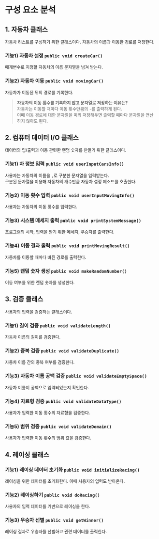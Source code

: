 # 구성 요소 분석
## 1. 자동차 클래스
자동차 리스트를 구성하기 위한 클래스이다. 자동차의 이름과 이동한 경로를 저장한다.
### 기능1) 자동차 설정 `public void createCar()`
매개변수로 지정할 자동차의 이름 문자열을 넘겨 받는다.

### 기능2) 자동차 이동 `public void movingCar()`
자동차가 이동된 뒤의 경로를 기록한다.
> **자동차의 이동 횟수를 기록하지 않고 문자열로 저장하는 이유는?**<br>
> 자동차는 이동할 때마다 이동 횟수만큼의 `-`를 출력하게 된다.<br>
> 이때 이동 경로에 대한 문자열을 미리 저장해두면 출력할 때마다 문자열을 연산하지 않아도 된다.

## 2. 컴퓨터 데이터 I/O 클래스
데이터의 입/출력과 이동 관련한 랜덤 숫자를 만들기 위한 클래스이다.
### 기능1) 차 정보 입력 `public void userInputCarsInfo()`
사용자는 자동차의 이름을 `,`로 구분한 문자열을 입력받는다. <br>
구분된 문자열을 이용해 자동차의 개수만큼 자동차 설정 메소드를 호출한다.<br>
### 기능2) 이동 횟수 입력 `public void userInputMovingInfo()`
사용자는 자동차의 이동 횟수를 입력한다.
### 기능3) 시스템 메세지 출력 `public void printSystemMessage()`
프로그램의 시작, 입력을 받기 위한 메세지, 우승자를 출력한다.
### 기능4) 이동 결과 출력 `public void printMovingResult()`
자동차를 이동할 때마다 바뀐 경로를 출력한다.
### 기능5) 랜덤 숫자 생성 `public void makeRandomNumber()`
이동 여부를 위한 랜덤 숫자를 생성한다.

## 3. 검증 클래스
사용자의 입력을 검증하는 클래스이다.
### 기능1) 길이 검증 `public void validateLength()`
자동차 이름의 길이를 검증한다.
### 기능2) 중복 검증 `public void validateDuplicate()`
자동차 이름 간의 중복 여부를 검증한다.
### 기능3) 자동차 이름 공백 검증 `public void validateEmptySpace()`
자동차 이름이 공백으로 입력되었는지 확인한다.
### 기능4) 자료형 검증 `public void validateDataType()`
사용자가 입력한 이동 횟수의 자료형을 검증한다.
### 기능5) 범위 검증 `public void validateDomain()`
사용자가 입력한 이동 횟수의 범위 값을 검증한다.

## 4. 레이싱 클래스
### 기능1) 레이싱 데이터 초기화 `public void initializeRacing()`
레이싱을 위한 데이터를 초기화한다. 이때 사용자의 입력도 받아온다.
### 기능2) 레이싱하기 `public void doRacing()`
사용자의 입력 데이터를 기반으로 레이싱을 한다.
### 기능3) 우승자 선별 `public void getWinner()`
레이싱 결과로 우승자를 선별하고 관련 데이터를 출력한다.